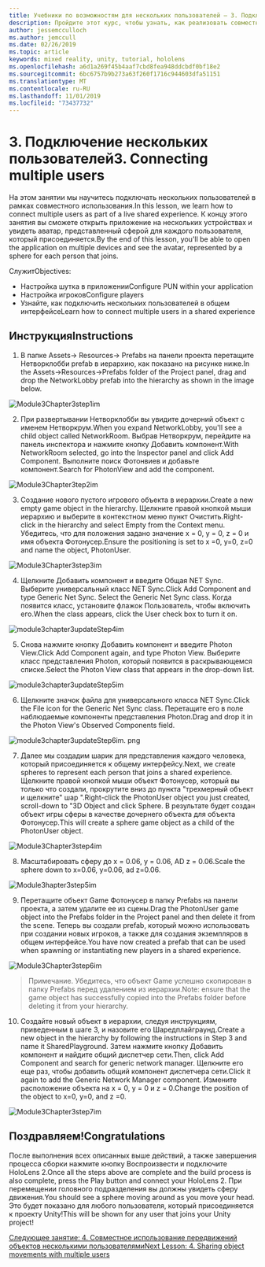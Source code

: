 ```yaml
---
title: Учебники по возможностям для нескольких пользователей — 3. Подключение нескольких пользователей
description: Пройдите этот курс, чтобы узнать, как реализовать совместное использование нескольких пользователей в приложении HoloLens 2.
author: jessemcculloch
ms.author: jemccull
ms.date: 02/26/2019
ms.topic: article
keywords: mixed reality, unity, tutorial, hololens
ms.openlocfilehash: a6d1a269f45b4aaf7cbd8fea948ddcbdf0bf18e2
ms.sourcegitcommit: 6bc6757b9b273a63f260f1716c944603dfa51151
ms.translationtype: MT
ms.contentlocale: ru-RU
ms.lasthandoff: 11/01/2019
ms.locfileid: "73437732"
---
```

# <a name="3-connecting-multiple-users"></a><span data-ttu-id="bcc51-105">3. Подключение нескольких пользователей</span><span class="sxs-lookup"><span data-stu-id="bcc51-105">3. Connecting multiple users</span></span>

<span data-ttu-id="bcc51-106">На этом занятии мы научитесь подключать нескольких пользователей в рамках совместного использования.</span><span class="sxs-lookup"><span data-stu-id="bcc51-106">In this lesson, we learn how to connect multiple users as part of a live shared experience.</span></span> <span data-ttu-id="bcc51-107">К концу этого занятия вы сможете открыть приложение на нескольких устройствах и увидеть аватар, представленный сферой для каждого пользователя, который присоединяется.</span><span class="sxs-lookup"><span data-stu-id="bcc51-107">By the end of this lesson, you'll be able to open the application on multiple devices and see the avatar, represented by a sphere for each person that joins.</span></span> 

<span data-ttu-id="bcc51-108">Служит</span><span class="sxs-lookup"><span data-stu-id="bcc51-108">Objectives:</span></span>

- <span data-ttu-id="bcc51-109">Настройка шутка в приложении</span><span class="sxs-lookup"><span data-stu-id="bcc51-109">Configure PUN within your application</span></span>
- <span data-ttu-id="bcc51-110">Настройка игроков</span><span class="sxs-lookup"><span data-stu-id="bcc51-110">Configure players</span></span>
- <span data-ttu-id="bcc51-111">Узнайте, как подключить нескольких пользователей в общем интерфейсе</span><span class="sxs-lookup"><span data-stu-id="bcc51-111">Learn how to connect multiple users in a shared experience</span></span>

## <a name="instructions"></a><span data-ttu-id="bcc51-112">Инструкция</span><span class="sxs-lookup"><span data-stu-id="bcc51-112">Instructions</span></span>

1. <span data-ttu-id="bcc51-113">В папке Assets-> Resources-> Prefabs на панели проекта перетащите Нетворклобби prefab в иерархию, как показано на рисунке ниже.</span><span class="sxs-lookup"><span data-stu-id="bcc51-113">In the Assets->Resources->Prefabs folder of the Project panel, drag and drop the NetworkLobby prefab into the hierarchy as shown in the image below.</span></span>

![Module3Chapter3step1im](images/module3chapter3step1im.PNG)

2. <span data-ttu-id="bcc51-115">При развертывании Нетворклобби вы увидите дочерний объект с именем Нетворкрум.</span><span class="sxs-lookup"><span data-stu-id="bcc51-115">When you expand NetworkLobby, you'll see a child object called NetworkRoom.</span></span> <span data-ttu-id="bcc51-116">Выбрав Нетворкрум, перейдите на панель инспектора и нажмите кнопку Добавить компонент.</span><span class="sxs-lookup"><span data-stu-id="bcc51-116">With NetworkRoom selected, go into the Inspector panel and click Add Component.</span></span> <span data-ttu-id="bcc51-117">Выполните поиск Фотонвиев и добавьте компонент.</span><span class="sxs-lookup"><span data-stu-id="bcc51-117">Search for PhotonView and add the component.</span></span>

![Module3Chapter3tep2im](images/module3chapter3step2im.PNG)

3. <span data-ttu-id="bcc51-119">Создание нового пустого игрового объекта в иерархии.</span><span class="sxs-lookup"><span data-stu-id="bcc51-119">Create a new empty game object in the hierarchy.</span></span> <span data-ttu-id="bcc51-120">Щелкните правой кнопкой мыши иерархию и выберите в контекстном меню пункт Очистить.</span><span class="sxs-lookup"><span data-stu-id="bcc51-120">Right-click in the hierarchy and select Empty from the Context menu.</span></span> <span data-ttu-id="bcc51-121">Убедитесь, что для положения задано значение x = 0, y = 0, z = 0 и имя объекта Фотонусер.</span><span class="sxs-lookup"><span data-stu-id="bcc51-121">Ensure the positioning is set to x =0, y=0, z=0 and name the object, PhotonUser.</span></span>

![Module3Chapter3step3im](images/module3chapter3step3im.PNG)

4. <span data-ttu-id="bcc51-123">Щелкните Добавить компонент и введите Общая NET Sync. Выберите универсальный класс NET Sync.</span><span class="sxs-lookup"><span data-stu-id="bcc51-123">Click Add Component and type Generic Net Sync. Select the Generic Net Sync class.</span></span> <span data-ttu-id="bcc51-124">Когда появится класс, установите флажок Пользователь, чтобы включить его.</span><span class="sxs-lookup"><span data-stu-id="bcc51-124">When the class appears, click the User check box to turn it on.</span></span> 

![module3chapter3updateStep4im](images/module3chapter3updateStep4im.png)

5. <span data-ttu-id="bcc51-126">Снова нажмите кнопку Добавить компонент и введите Photon View.</span><span class="sxs-lookup"><span data-stu-id="bcc51-126">Click Add Component again, and type Photon View.</span></span> <span data-ttu-id="bcc51-127">Выберите класс представления Photon, который появится в раскрывающемся списке.</span><span class="sxs-lookup"><span data-stu-id="bcc51-127">Select the Photon View class that appears in the drop-down list.</span></span>

![module3chapter3updateStep5im](images/module3chapter3updateStep5im.png)

6. <span data-ttu-id="bcc51-129">Щелкните значок файла для универсального класса NET Sync.</span><span class="sxs-lookup"><span data-stu-id="bcc51-129">Click the File icon for the Generic Net Sync class.</span></span> <span data-ttu-id="bcc51-130">Перетащите его в поле наблюдаемые компоненты представления Photon.</span><span class="sxs-lookup"><span data-stu-id="bcc51-130">Drag and drop it in the Photon View's Observed Components field.</span></span> 

![module3chapter3updateStep6im. png](images/module3chapter3updateStep6im.png) 

7. <span data-ttu-id="bcc51-132">Далее мы создадим шарик для представления каждого человека, который присоединяется к общему интерфейсу.</span><span class="sxs-lookup"><span data-stu-id="bcc51-132">Next, we create spheres to represent each person that joins a shared experience.</span></span> <span data-ttu-id="bcc51-133">Щелкните правой кнопкой мыши объект Фотонусер, который вы только что создали, прокрутите вниз до пункта "трехмерный объект и щелкните" шар ".</span><span class="sxs-lookup"><span data-stu-id="bcc51-133">Right-click the PhotonUser object you just created, scroll-down to "3D Object and click Sphere.</span></span> <span data-ttu-id="bcc51-134">В результате будет создан объект игры сферы в качестве дочернего объекта для объекта Фотонусер.</span><span class="sxs-lookup"><span data-stu-id="bcc51-134">This will create a sphere game object as a child of the PhotonUser object.</span></span>

![Module3Chapter3step4im](images/module3chapter3step4im.PNG)

8. <span data-ttu-id="bcc51-136">Масштабировать сферу до x = 0.06, y = 0.06, AD z = 0.06.</span><span class="sxs-lookup"><span data-stu-id="bcc51-136">Scale the sphere down to x=0.06, y=0.06, ad z=0.06.</span></span>

![Module3hapter3step5im](images/module3chapter3step5im.PNG)

9. <span data-ttu-id="bcc51-138">Перетащите объект Game Фотонусер в папку Prefabs на панели проекта, а затем удалите ее из сцены.</span><span class="sxs-lookup"><span data-stu-id="bcc51-138">Drag the PhotonUser game object into the Prefabs folder in the Project panel and then delete it from the scene.</span></span> <span data-ttu-id="bcc51-139">Теперь вы создали prefab, который можно использовать при создании новых игроков, а также для создания экземпляров в общем интерфейсе.</span><span class="sxs-lookup"><span data-stu-id="bcc51-139">You have now created a prefab that can be used when spawning or instantiating new players in a shared experience.</span></span>

![Module3Chapter3step6im](images/module3chapter3step6im.PNG)

> <span data-ttu-id="bcc51-141">Примечание. Убедитесь, что объект Game успешно скопирован в папку Prefabs перед удалением из иерархии.</span><span class="sxs-lookup"><span data-stu-id="bcc51-141">Note: ensure that the game object has successfully copied into the Prefabs folder before deleting it from your hierarchy.</span></span>

10. <span data-ttu-id="bcc51-142">Создайте новый объект в иерархии, следуя инструкциям, приведенным в шаге 3, и назовите его Шаредплайграунд.</span><span class="sxs-lookup"><span data-stu-id="bcc51-142">Create a new object in the hierarchy by following the instructions in Step 3 and name it SharedPlayground.</span></span> <span data-ttu-id="bcc51-143">Затем нажмите кнопку Добавить компонент и найдите общий диспетчер сети.</span><span class="sxs-lookup"><span data-stu-id="bcc51-143">Then, click Add Component and search for generic network manager.</span></span>  <span data-ttu-id="bcc51-144">Щелкните его еще раз, чтобы добавить общий компонент диспетчера сети.</span><span class="sxs-lookup"><span data-stu-id="bcc51-144">Click it again to add the Generic Network Manager component.</span></span> <span data-ttu-id="bcc51-145">Измените расположение объекта на x = 0, y = 0 и z = 0.</span><span class="sxs-lookup"><span data-stu-id="bcc51-145">Change the position of the object to x=0, y=0, and z =0.</span></span>

![Module3Chapter3step7im](images/module3chapter3step7im.PNG)


## <a name="congratulations"></a><span data-ttu-id="bcc51-147">Поздравляем!</span><span class="sxs-lookup"><span data-stu-id="bcc51-147">Congratulations</span></span>

<span data-ttu-id="bcc51-148">После выполнения всех описанных выше действий, а также завершения процесса сборки нажмите кнопку Воспроизвести и подключите HoloLens 2.</span><span class="sxs-lookup"><span data-stu-id="bcc51-148">Once all the steps above are complete and the build process is also complete, press the Play button and connect your HoloLens 2.</span></span> <span data-ttu-id="bcc51-149">При перемещении головного подразделения вы должны увидеть сферу движения.</span><span class="sxs-lookup"><span data-stu-id="bcc51-149">You should see a sphere moving around as you move your head.</span></span> <span data-ttu-id="bcc51-150">Это будет показано для любого пользователя, который присоединяется к проекту Unity!</span><span class="sxs-lookup"><span data-stu-id="bcc51-150">This will be shown for any user that joins your Unity project!</span></span>

<span data-ttu-id="bcc51-151">[Следующее занятие: 4. Совместное использование передвижений объектов несколькими пользователями](mrlearning-sharing(photon)-ch4.md)</span><span class="sxs-lookup"><span data-stu-id="bcc51-151">[Next Lesson: 4. Sharing object movements with multiple users](mrlearning-sharing(photon)-ch4.md)</span></span>

